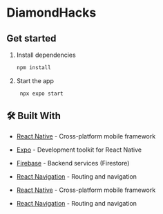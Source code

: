 # DiamondHacks

## Get started

1. Install dependencies

   ```bash
   npm install
   ```

2. Start the app

   ```bash
    npx expo start
   ```

## 🛠 Built With  
- [React Native](https://reactnative.dev) - Cross-platform mobile framework  
- [Expo](https://expo.io) - Development toolkit for React Native  
- [Firebase](https://firebase.google.com) - Backend services (Firestore)  
- [React Navigation](https://reactnavigation.org) - Routing and navigation

- [React Native](https://reactnative.dev) - Cross-platform mobile framework  
- [React Navigation](https://reactnavigation.org) - Routing and navigation  
